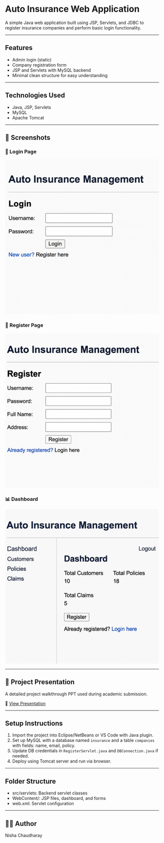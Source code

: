 
# Auto Insurance Web Application

A simple Java web application built using JSP, Servlets, and JDBC to register insurance companies and perform basic login functionality.

---

## Features
- Admin login (static)
- Company registration form
- JSP and Servlets with MySQL backend
- Minimal clean structure for easy understanding

---

## Technologies Used
- Java, JSP, Servlets
- MySQL
- Apache Tomcat

---

  ## 📸 Screenshots

### 🔐 Login Page
![Login](https://github.com/Nisha0502/auto-insurance-system/blob/main/Login%20Page.png?raw=true)

### 📝 Register Page
![Register](https://github.com/Nisha0502/auto-insurance-system/blob/main/Register%20Page.png?raw=true)

### 📊 Dashboard
![Dashboard](https://github.com/Nisha0502/auto-insurance-system/blob/main/Dashboard%20Page.png?raw=true)

---

## 📄 Project Presentation

A detailed project walkthrough PPT used during academic submission.

🔗 [View Presentation](https://github.com/Nisha0502/auto-insurance-system/blob/main/Auto-Insurance%20using%20webtech%20ppt.pdf)

---

## Setup Instructions
1. Import the project into Eclipse/NetBeans or VS Code with Java plugin.
2. Set up MySQL with a database named `insurance` and a table `companies` with fields: name, email, policy.
3. Update DB credentials in `RegisterServlet.java` and `DBConnection.java` if needed.
4. Deploy using Tomcat server and run via browser.

---

## Folder Structure
- src/servlets: Backend servlet classes
- WebContent/: JSP files, dashboard, and forms
- web.xml: Servlet configuration

---

  ## 👩‍💻 Author
Nisha Chaudharay

